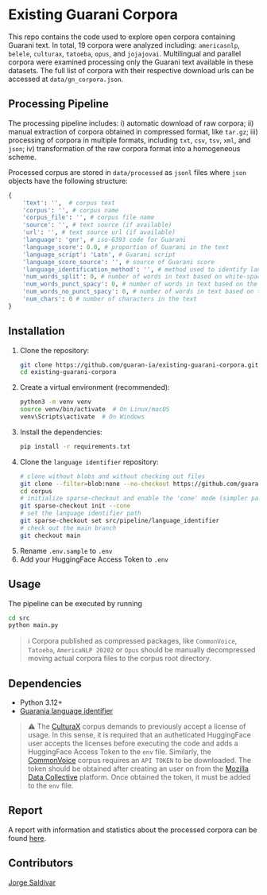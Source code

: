 # Existing Guarani Corpora

This repo contains the code used to explore open corpora containing Guarani text. 
In total, 19 corpora were analyzed including: `americasnlp`, `belele`, `culturax`,
`tatoeba`, `opus`, and `jojajovai`. Multilingual and parallel corpora were examined
processing only the Guarani text available in these datasets. The full list of 
corpora with their respective download urls can be accessed at `data/gn_corpora.json`.

## Processing Pipeline

The processing pipeline includes: i) automatic download of raw corpora;
ii) manual extraction of corpora obtained in compressed format, like `tar.gz`;
iii) processing of corpora in multiple formats, including `txt`, `csv`, `tsv`, `xml`, 
and `json`; iv) transformation of the raw corpora format into a homogeneous scheme.

Processed corpus are stored in `data/processed` as `jsonl` files where `json` objects have the 
following structure:
```python
{
    'text': '',  # corpus text
    'corpus': '', # corpus name
    'corpus_file': '', # corpus file name
    'source': '', # text source (if available)
    'url': '', # text source url (if available)
    'language': 'gnr', # iso-6393 code for Guarani
    'language_score': 0.0, # proportion of Guarani in the text
    'language_script': 'Latn', # Guarani script
    'language_score_source': '', # source of Guarani score
    'language_identification_method': '', # method used to identify language
    'num_words_split': 0, # number of words in text based on white-space split
    'num_words_punct_spacy': 0, # number of words in text based on the Spacy generic segmentator
    'num_words_no_punct_spacy': 0, # number of words in text based on the Spacy generic segmentator (excluding punctuation)
    'num_chars': 0 # number of characters in the text
}
```

## Installation

1.  Clone the repository:
    ```bash
    git clone https://github.com/guaran-ia/existing-guarani-corpora.git
    cd existing-guarani-corpora
    ```
2.  Create a virtual environment (recommended):
    ```bash
    python3 -m venv venv
    source venv/bin/activate  # On Linux/macOS
    venv\Scripts\activate  # On Windows
    ```
3.  Install the dependencies:
    ```bash
    pip install -r requirements.txt
    ```
4. Clone the `language identifier` repository:
    ```bash
    # clone without blobs and without checking out files
    git clone --filter=blob:none --no-checkout https://github.com/guaran-ia/corpus.git
    cd corpus
    # initialize sparse-checkout and enable the 'cone' mode (simpler patterns)
    git sparse-checkout init --cone
    # set the language identifier path
    git sparse-checkout set src/pipeline/language_identifier
    # check out the main branch
    git checkout main
    ```
5. Rename `.env.sample` to `.env`
6. Add your HuggingFace Access Token to `.env`

## Usage

The pipeline can be executed by running 

```bash
cd src
python main.py
```

> :information_source: Corpora published as compressed packages, like `CommonVoice`,
> `Tatoeba`, `AmericaNLP 20202` or `Opus` should be manually decompressed moving
> actual corpora files to the corpus root directory.

## Dependencies
*   Python 3.12+
*   [Guarania language identifier](https://github.com/guaran-ia/corpus/tree/main/src/pipeline/language_identifier)

> :warning: The [CulturaX](https://huggingface.co/datasets/uonlp/CulturaX) corpus demands to 
previously accept a license of usage. In this sense, it is required that an 
autheticated HuggingFace user accepts the licenses before executing the code 
and adds a HuggingFace Access Token to the `env` file. Similarly, the [CommonVoice](https://datacollective.mozillafoundation.org/datasets/cmflnuzw5snt23l6000zq12ei) corpus requires an `API TOKEN` to be downloaded. 
The token should be obtained after creating an user on from the [Mozilla Data Collective](https://datacollective.mozillafoundation.org) platform. Once obtained the token, it must be added to the `env` file. 


## Report

A report with information and statistics about the processed corpora can be found [here](https://github.com/guaran-ia/existing-guarani-corpora/blob/main/report.md).

## Contributors

[Jorge Saldivar](https://github.com/joausaga)
